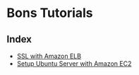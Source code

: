 # Bons Tutorials

## Index
- [SSL with Amazon ELB](./ssl-with-Amazon-ELB.md)
- [Setup Ubuntu Server with Amazon EC2](tutorials/setup-ubuntu-server-amazon-ec2.md)
